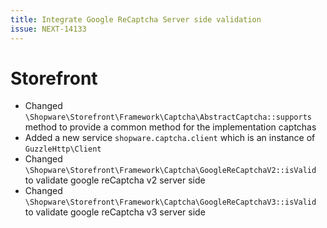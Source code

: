 ```yaml
---
title: Integrate Google ReCaptcha Server side validation
issue: NEXT-14133
---
```

# Storefront
* Changed `\Shopware\Storefront\Framework\Captcha\AbstractCaptcha::supports` method to provide a common method for the implementation captchas
* Added a new service `shopware.captcha.client` which is an instance of `GuzzleHttp\Client`
* Changed `\Shopware\Storefront\Framework\Captcha\GoogleReCaptchaV2::isValid` to validate google reCaptcha v2 server side
* Changed `\Shopware\Storefront\Framework\Captcha\GoogleReCaptchaV3::isValid` to validate google reCaptcha v3 server side
